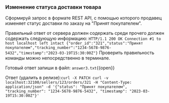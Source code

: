### Изменение статуса доставки товара

Сформируй запрос в формате REST API, с помощью которого продавец изменяет статус доставки по заказу на "Принят покупателем".

Правильный ответ от сервера должен содержать среди прочего должен содержать следующую информацию:
`
HTTP/1.1 200 OK
Connection #1 to host localhost left intact
{"order_id":"321","status":"Принят покупателем","tracking_number":"1234-5678-9876-5432","timestamp":"2023-03-19T15:30:00Z"}
`
Проверить правильность команды можно непосредственно в терминале.

Готовый ответ запиши в файл:
`answer3.txt`{{open}}

Ответ (удалить в релизе):`curl -X PATCH curl -v localhost:32100/sellers/123/orders/321 -H "Content-Type: application/json" -d '{"status": "Принят покупателем", "tracking_number": "1234-5678-9876-5432", "timestamp": "2023-03-19T15:30:00Z"}'`